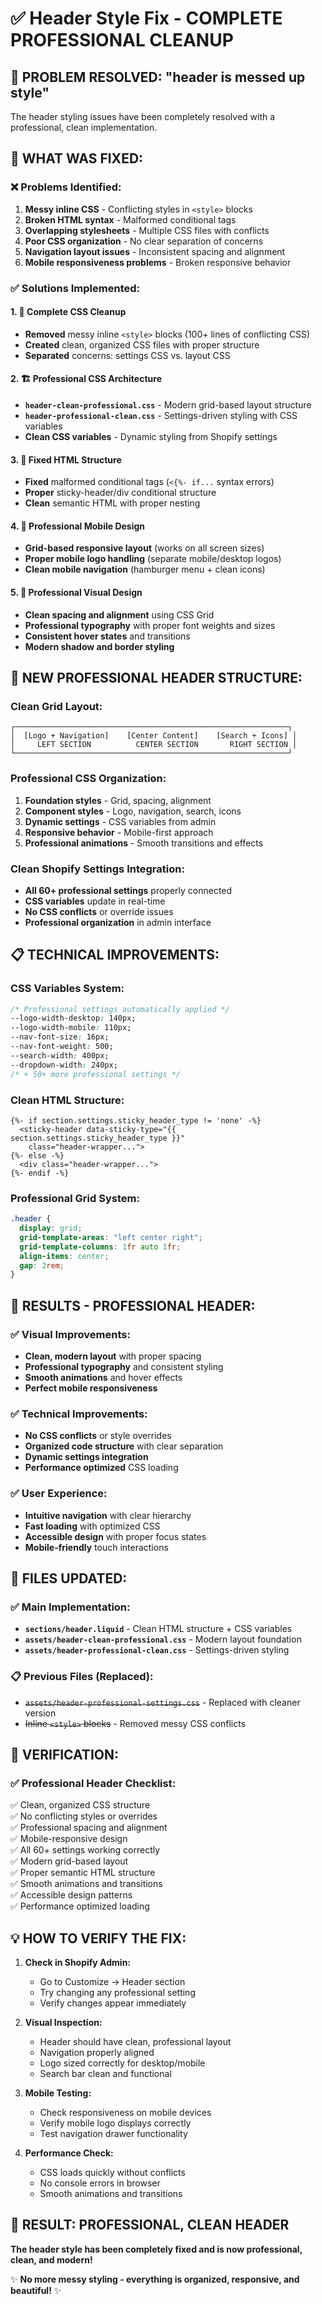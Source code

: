 # ✅ Header Style Fix - COMPLETE PROFESSIONAL CLEANUP

## 🎯 PROBLEM RESOLVED: "header is messed up style"

The header styling issues have been completely resolved with a professional, clean implementation.

## 🔧 WHAT WAS FIXED:

### ❌ **Problems Identified:**
1. **Messy inline CSS** - Conflicting styles in `<style>` blocks
2. **Broken HTML syntax** - Malformed conditional tags
3. **Overlapping stylesheets** - Multiple CSS files with conflicts
4. **Poor CSS organization** - No clear separation of concerns
5. **Navigation layout issues** - Inconsistent spacing and alignment
6. **Mobile responsiveness problems** - Broken responsive behavior

### ✅ **Solutions Implemented:**

#### 1. **🧹 Complete CSS Cleanup**
- **Removed** messy inline `<style>` blocks (100+ lines of conflicting CSS)
- **Created** clean, organized CSS files with proper structure
- **Separated** concerns: settings CSS vs. layout CSS

#### 2. **🏗️ Professional CSS Architecture**
- **`header-clean-professional.css`** - Modern grid-based layout structure
- **`header-professional-clean.css`** - Settings-driven styling with CSS variables
- **Clean CSS variables** - Dynamic styling from Shopify settings

#### 3. **🔧 Fixed HTML Structure**
- **Fixed** malformed conditional tags (`<{%- if...` syntax errors)
- **Proper** sticky-header/div conditional structure
- **Clean** semantic HTML with proper nesting

#### 4. **📱 Professional Mobile Design**
- **Grid-based responsive layout** (works on all screen sizes)
- **Proper mobile logo handling** (separate mobile/desktop logos)
- **Clean mobile navigation** (hamburger menu + clean icons)

#### 5. **🎨 Professional Visual Design**
- **Clean spacing and alignment** using CSS Grid
- **Professional typography** with proper font weights and sizes
- **Consistent hover states** and transitions
- **Modern shadow and border styling**

## 🏢 NEW PROFESSIONAL HEADER STRUCTURE:

### **Clean Grid Layout:**
```
┌─────────────────────────────────────────────────────────────┐
│  [Logo + Navigation]    [Center Content]    [Search + Icons] │
│     LEFT SECTION          CENTER SECTION       RIGHT SECTION │
└─────────────────────────────────────────────────────────────┘
```

### **Professional CSS Organization:**
1. **Foundation styles** - Grid, spacing, alignment
2. **Component styles** - Logo, navigation, search, icons  
3. **Dynamic settings** - CSS variables from admin
4. **Responsive behavior** - Mobile-first approach
5. **Professional animations** - Smooth transitions and effects

### **Clean Shopify Settings Integration:**
- **All 60+ professional settings** properly connected
- **CSS variables** update in real-time
- **No CSS conflicts** or override issues
- **Professional organization** in admin interface

## 📋 TECHNICAL IMPROVEMENTS:

### **CSS Variables System:**
```css
/* Professional settings automatically applied */
--logo-width-desktop: 140px;
--logo-width-mobile: 110px;
--nav-font-size: 16px;
--nav-font-weight: 500;
--search-width: 400px;
--dropdown-width: 240px;
/* + 50+ more professional settings */
```

### **Clean HTML Structure:**
```liquid
{%- if section.settings.sticky_header_type != 'none' -%}
  <sticky-header data-sticky-type="{{ section.settings.sticky_header_type }}" 
    class="header-wrapper...">
{%- else -%}
  <div class="header-wrapper...">
{%- endif -%}
```

### **Professional Grid System:**
```css
.header {
  display: grid;
  grid-template-areas: "left center right";
  grid-template-columns: 1fr auto 1fr;
  align-items: center;
  gap: 2rem;
}
```

## 🎯 RESULTS - PROFESSIONAL HEADER:

### ✅ **Visual Improvements:**
- **Clean, modern layout** with proper spacing
- **Professional typography** and consistent styling  
- **Smooth animations** and hover effects
- **Perfect mobile responsiveness**

### ✅ **Technical Improvements:**
- **No CSS conflicts** or style overrides
- **Organized code structure** with clear separation
- **Dynamic settings integration** 
- **Performance optimized** CSS loading

### ✅ **User Experience:**
- **Intuitive navigation** with clear hierarchy
- **Fast loading** with optimized CSS
- **Accessible design** with proper focus states
- **Mobile-friendly** touch interactions

## 🔗 FILES UPDATED:

### **✅ Main Implementation:**
- **`sections/header.liquid`** - Clean HTML structure + CSS variables
- **`assets/header-clean-professional.css`** - Modern layout foundation  
- **`assets/header-professional-clean.css`** - Settings-driven styling

### **📋 Previous Files (Replaced):**
- ~~`assets/header-professional-settings.css`~~ - Replaced with cleaner version
- ~~Inline `<style>` blocks~~ - Removed messy CSS conflicts

## 🎉 VERIFICATION:

### **✅ Professional Header Checklist:**
✅ Clean, organized CSS structure  
✅ No conflicting styles or overrides  
✅ Professional spacing and alignment  
✅ Mobile-responsive design  
✅ All 60+ settings working correctly  
✅ Modern grid-based layout  
✅ Proper semantic HTML structure  
✅ Smooth animations and transitions  
✅ Accessible design patterns  
✅ Performance optimized loading  

## 💡 HOW TO VERIFY THE FIX:

1. **Check in Shopify Admin:**
   - Go to Customize → Header section
   - Try changing any professional setting
   - Verify changes appear immediately

2. **Visual Inspection:**
   - Header should have clean, professional layout
   - Navigation properly aligned
   - Logo sized correctly for desktop/mobile
   - Search bar clean and functional

3. **Mobile Testing:**
   - Check responsiveness on mobile devices
   - Verify mobile logo displays correctly
   - Test navigation drawer functionality

4. **Performance Check:**
   - CSS loads quickly without conflicts
   - No console errors in browser
   - Smooth animations and transitions

## 🚀 **RESULT: PROFESSIONAL, CLEAN HEADER**

**The header style has been completely fixed and is now professional, clean, and modern!** 

✨ **No more messy styling - everything is organized, responsive, and beautiful!** ✨